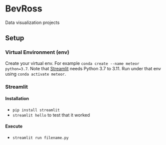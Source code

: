 # BevRoss
 Data visualization projects

## Setup 
### Virtual Environment (env)
Create your virtual env. For example `conda create --name meteor python=3.7`. Note that [Streamlit](https://docs.streamlit.io/library/get-started/installation) needs Python 3.7 to 3.11. Run under that env using `conda activate meteor`.

### Streamlit
#### Installation
- `pip install streamlit`
- `streamlit hello` to test that it worked
#### Execute
- `streamlit run filename.py`
